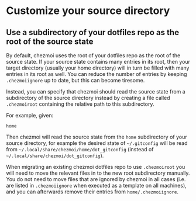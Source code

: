 # Customize your source directory

## Use a subdirectory of your dotfiles repo as the root of the source state

By default, chezmoi uses the root of your dotfiles repo as the root of the
source state. If your source state contains many entries in its root, then your
target directory (usually your home directory) will in turn be filled with many
entries in its root as well. You can reduce the number of entries by keeping
`.chezmoiignore` up to date, but this can become tiresome.

Instead, you can specify that chezmoi should read the source state from a
subdirectory of the source directory instead by creating a file called
`.chezmoiroot` containing the relative path to this subdirectory.

For example, given:

``` title="~/.local/share/chezmoi/.chezmoiroot"
home
```

Then chezmoi will read the source state from the `home` subdirectory of your
source directory, for example the desired state of `~/.gitconfig` will be read
from `~/.local/share/chezmoi/home/dot_gitconfig` (instead of
`~/.local/share/chezmoi/dot_gitconfig`).

When migrating an existing chezmoi dotfiles repo to use `.chezmoiroot` you will
need to move the relevant files in to the new root subdirectory manually. You
do not need to move files that are ignored by chezmoi in all cases (i.e. are
listed in `.chezmoiignore` when executed as a template on all machines), and
you can afterwards remove their entries from `home/.chezmoiignore`.
